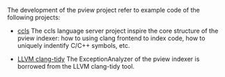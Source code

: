 The development of the pview project refer to example code of
the following projects:

  - [ccls](https://github.com/MaskRay/ccls)
  The ccls language server project inspire the core structure of the pview
  indexer: how to using clang frontend to index code, how to uniquely indentify
  C/C++ symbols, etc.

  - [LLVM clang-tidy](https://github.com/llvm/llvm-project/tree/main/clang-tools-extra/clang-tidy)
  The ExceptionAnalyzer of the pview indexer is borrowed from the LLVM clang-tidy tool.
